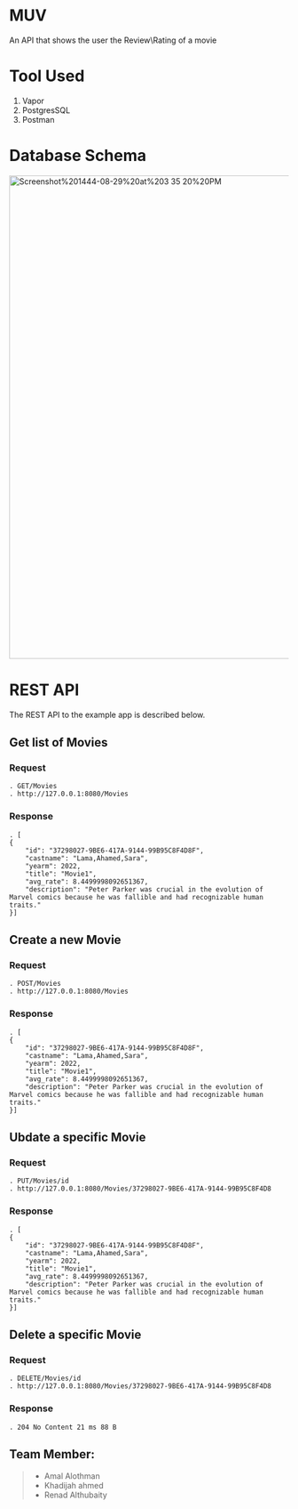 # MUV
An API that shows the user the Review\Rating of a movie

# Tool Used
1. Vapor
2. PostgresSQL
3. Postman

# Database Schema
<img width="869" alt="Screenshot%201444-08-29%20at%203 35 20%20PM" src="https://user-images.githubusercontent.com/97975853/226635920-01d87318-d6c4-4c8d-b7b2-23684d9cd730.png">

# REST API
The REST API to the example app is described below.

## Get list of Movies
### Request
    . GET/Movies
    . http://127.0.0.1:8080/Movies

### Response
    . [
    {
        "id": "37298027-9BE6-417A-9144-99B95C8F4D8F",
        "castname": "Lama,Ahamed,Sara",
        "yearm": 2022,
        "title": "Movie1",
        "avg_rate": 8.4499998092651367,
        "description": "Peter Parker was crucial in the evolution of Marvel comics because he was fallible and had recognizable human traits."
    }]
    
## Create a new Movie    
### Request
    . POST/Movies
    . http://127.0.0.1:8080/Movies

### Response
    . [
    {
        "id": "37298027-9BE6-417A-9144-99B95C8F4D8F",
        "castname": "Lama,Ahamed,Sara",
        "yearm": 2022,
        "title": "Movie1",
        "avg_rate": 8.4499998092651367,
        "description": "Peter Parker was crucial in the evolution of Marvel comics because he was fallible and had recognizable human traits."
    }]
    
## Ubdate a specific Movie    
### Request
    . PUT/Movies/id
    . http://127.0.0.1:8080/Movies/37298027-9BE6-417A-9144-99B95C8F4D8

### Response
    . [
    {
        "id": "37298027-9BE6-417A-9144-99B95C8F4D8F",
        "castname": "Lama,Ahamed,Sara",
        "yearm": 2022,
        "title": "Movie1",
        "avg_rate": 8.4499998092651367,
        "description": "Peter Parker was crucial in the evolution of Marvel comics because he was fallible and had recognizable human traits."
    }] 
    
## Delete a specific Movie    
### Request
    . DELETE/Movies/id
    . http://127.0.0.1:8080/Movies/37298027-9BE6-417A-9144-99B95C8F4D8

### Response
    . 204 No Content 21 ms 88 B
 
    
## Team Member:
> - Amal Alothman
> - Khadijah ahmed
> - Renad Althubaity
